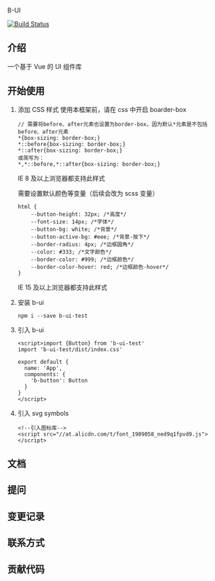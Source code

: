 B-UI

[![Build Status](https://www.travis-ci.org/BraveWangDev/B-UI.svg?branch=master)](https://www.travis-ci.org/BraveWangDev/B-UI)

## 介绍

一个基于 Vue 的 UI 组件库

## 开始使用

1. 添加 CSS 样式
    使用本框架前，请在 css 中开启 boarder-box
    
    ```
    // 需要将before、after元素也设置为border-box，因为默认*元素是不包括before、after元素
    *{box-sizing: border-box;}
    *::before{box-sizing: border-box;}
    *::after{box-sizing: border-box;}
    或简写为：
    *,*::before,*::after{box-sizing: border-box;}
    ```
    IE 8 及以上浏览器都支持此样式
    
    需要设置默认颜色等变量（后续会改为 scss 变量）
    ```
    html {
        --button-height: 32px; /*高度*/
        --font-size: 14px; /*字体*/
        --button-bg: white; /*背景*/
        --button-active-bg: #eee; /*背景-按下*/
        --border-radius: 4px; /*边框圆角*/
        --color: #333; /*文字颜色*/
        --border-color: #999; /*边框颜色*/
        --border-color-hover: red; /*边框颜色-hover*/
    }
    ```
    IE 15 及以上浏览器都支持此样式

2. 安装 b-ui

    ```
    npm i --save b-ui-test
    ```
    
3. 引入 b-ui
    ```
    <script>import {Button} from 'b-ui-test'
    import 'b-ui-test/dist/index.css'
    
    export default {
      name: 'App',
      components: {
        'b-button': Button
      }
    }
    </script>
    ```
    
4. 引入 svg symbols
   ```
   <!--引入图标库-->
   <script src="//at.alicdn.com/t/font_1989058_ned9q1fpvd9.js"></script>
   ```

## 文档
## 提问
## 变更记录
## 联系方式
## 贡献代码





